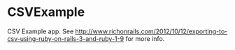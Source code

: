 CSVExample
==========
CSV Example app.  See <a href="http://www.richonrails.com/2012/10/12/exporting-to-csv-using-ruby-on-rails-3-and-ruby-1-9">http://www.richonrails.com/2012/10/12/exporting-to-csv-using-ruby-on-rails-3-and-ruby-1-9</a> for more info.
